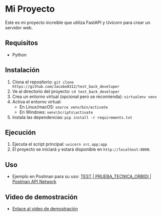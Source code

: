 # Mi Proyecto

Este es mi proyecto increíble que utiliza FastAPI y Uvicorn para crear un servidor web.

## Requisitos

- Python

## Instalación

1. Clona el repositorio: `git clone https://github.com/Jacobo0312/test_back_developer`
2. Ve al directorio del proyecto: `cd test_back_developer`
3. Crea un entorno virtual (opcional pero se recomienda): `virtualenv venv`
4. Activa el entorno virtual:
   - En Linux/macOS: `source venv/bin/activate`
   - En Windows: `venv\Scripts\activate`
5. Instala las dependencias: `pip install -r requirements.txt`

## Ejecución

1. Ejecuta el script principal: `uvicorn src.app:app`
2. El proyecto se iniciará y estará disponible en `http://localhost:8000`.

## Uso

- Ejemplo en Postman para su uso: [TEST | PRUEBA_TECNICA_ORBIDI | Postman API Network](https://www.postman.com/aerospace-candidate-76965640/workspace/prueba-tecnica-orbidi/collection/14497173-579a6eea-54e5-4ae8-b6c5-23c8bf371889)

## Video de demostración

- [Enlace al video de demostración](https://drive.google.com/file/d/1hrX_ZqjYlBlUgfgMgyx7xldwmsnayyn0/view)


